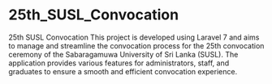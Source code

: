# 25th_SUSL_Convocation
25th SUSL Convocation This project is developed using Laravel 7 and aims to manage and streamline the convocation process for the 25th convocation ceremony of the Sabaragamuwa University of Sri Lanka (SUSL). The application provides various features for administrators, staff, and graduates to ensure a smooth and efficient convocation experience.
